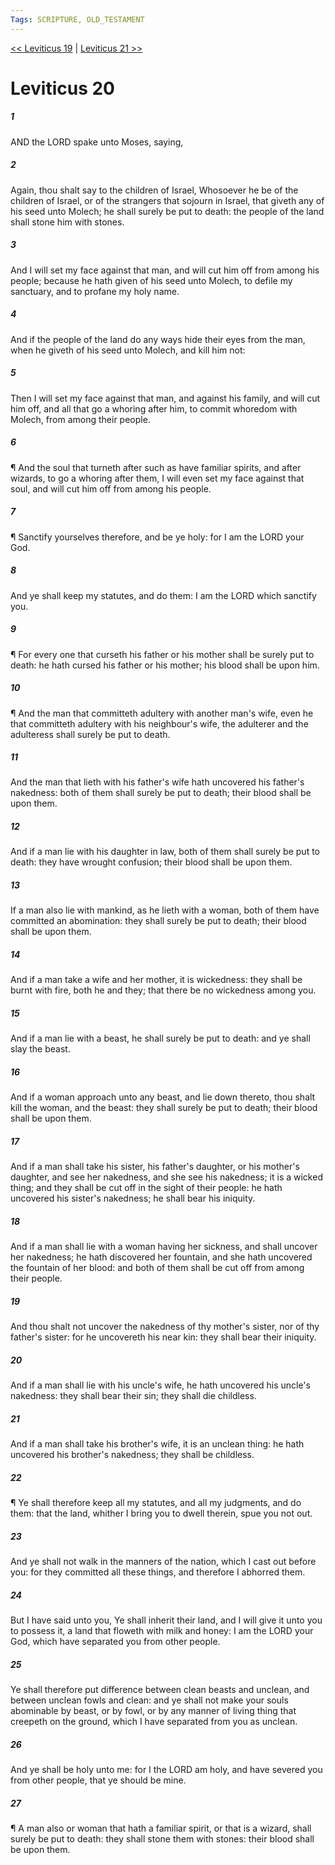 ```yaml
---
Tags: SCRIPTURE, OLD_TESTAMENT
---
```


[<< Leviticus 19](OLD_TESTAMENT/03_Leviticus/Leviticus_19.md) | [Leviticus 21 >>](OLD_TESTAMENT/03_Leviticus/Leviticus_21.md)

# Leviticus 20

##### 1
 AND the LORD spake unto Moses, saying,
##### 2
 Again, thou shalt say to the children of Israel, Whosoever he be of the children of Israel, or of the strangers that sojourn in Israel, that giveth any of his seed unto Molech; he shall surely be put to death: the people of the land shall stone him with stones.
##### 3
 And I will set my face against that man, and will cut him off from among his people; because he hath given of his seed unto Molech, to defile my sanctuary, and to profane my holy name.
##### 4
 And if the people of the land do any ways hide their eyes from the man, when he giveth of his seed unto Molech, and kill him not:
##### 5
 Then I will set my face against that man, and against his family, and will cut him off, and all that go a whoring after him, to commit whoredom with Molech, from among their people.
##### 6
 ¶ And the soul that turneth after such as have familiar spirits, and after wizards, to go a whoring after them, I will even set my face against that soul, and will cut him off from among his people.
##### 7
 ¶ Sanctify yourselves therefore, and be ye holy: for I am the LORD your God.
##### 8
 And ye shall keep my statutes, and do them: I am the LORD which sanctify you.
##### 9
 ¶ For every one that curseth his father or his mother shall be surely put to death: he hath cursed his father or his mother; his blood shall be upon him.
##### 10
 ¶ And the man that committeth adultery with another man's wife, even he that committeth adultery with his neighbour's wife, the adulterer and the adulteress shall surely be put to death.
##### 11
 And the man that lieth with his father's wife hath uncovered his father's nakedness: both of them shall surely be put to death; their blood shall be upon them.
##### 12
 And if a man lie with his daughter in law, both of them shall surely be put to death: they have wrought confusion; their blood shall be upon them.
##### 13
 If a man also lie with mankind, as he lieth with a woman, both of them have committed an abomination: they shall surely be put to death; their blood shall be upon them.
##### 14
 And if a man take a wife and her mother, it is wickedness: they shall be burnt with fire, both he and they; that there be no wickedness among you.
##### 15
 And if a man lie with a beast, he shall surely be put to death: and ye shall slay the beast.
##### 16
 And if a woman approach unto any beast, and lie down thereto, thou shalt kill the woman, and the beast: they shall surely be put to death; their blood shall be upon them.
##### 17
 And if a man shall take his sister, his father's daughter, or his mother's daughter, and see her nakedness, and she see his nakedness; it is a wicked thing; and they shall be cut off in the sight of their people: he hath uncovered his sister's nakedness; he shall bear his iniquity.
##### 18
 And if a man shall lie with a woman having her sickness, and shall uncover her nakedness; he hath discovered her fountain, and she hath uncovered the fountain of her blood: and both of them shall be cut off from among their people.
##### 19
 And thou shalt not uncover the nakedness of thy mother's sister, nor of thy father's sister: for he uncovereth his near kin: they shall bear their iniquity.
##### 20
 And if a man shall lie with his uncle's wife, he hath uncovered his uncle's nakedness: they shall bear their sin; they shall die childless.
##### 21
 And if a man shall take his brother's wife, it is an unclean thing: he hath uncovered his brother's nakedness; they shall be childless.
##### 22
 ¶ Ye shall therefore keep all my statutes, and all my judgments, and do them: that the land, whither I bring you to dwell therein, spue you not out.
##### 23
 And ye shall not walk in the manners of the nation, which I cast out before you: for they committed all these things, and therefore I abhorred them.
##### 24
 But I have said unto you, Ye shall inherit their land, and I will give it unto you to possess it, a land that floweth with milk and honey: I am the LORD your God, which have separated you from other people.
##### 25
 Ye shall therefore put difference between clean beasts and unclean, and between unclean fowls and clean: and ye shall not make your souls abominable by beast, or by fowl, or by any manner of living thing that creepeth on the ground, which I have separated from you as unclean.
##### 26
 And ye shall be holy unto me: for I the LORD am holy, and have severed you from other people, that ye should be mine.
##### 27
 ¶ A man also or woman that hath a familiar spirit, or that is a wizard, shall surely be put to death: they shall stone them with stones: their blood shall be upon them.
